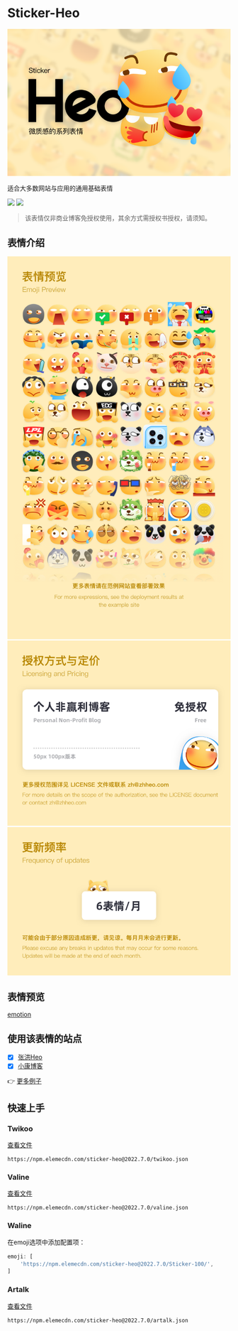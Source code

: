 # Sticker-Heo

![](/img/v1/%E5%B0%81%E9%9D%A2.png)

适合大多数网站与应用的通用基础表情

[![](https://img.shields.io/npm/v/sticker-heo)](https://www.npmjs.com/package/sticker-heo)
[![](https://img.shields.io/github/v/release/zhheo/sticker-heo)](https://github.com/zhheo/Sticker-Heo/releases)

> 该表情仅非商业博客免授权使用，其余方式需授权书授权，请须知。

## 表情介绍

![](/img/v1/%E8%A1%A8%E6%83%85%E9%A2%84%E8%A7%88.png)
![](/img/v1/%E6%8E%88%E6%9D%83%E6%96%B9%E5%BC%8F%E4%B8%8E%E5%AE%9A%E4%BB%B7.png)
![](/img/v1/%E6%9B%B4%E6%96%B0%E9%A2%91%E7%8E%87.png)

## 表情预览

[emotion](https://emotion.xiaokang.me/#/emotion/Heo-100)

## 使用该表情的站点

- [x] [张洪Heo](https://blog.zhheo.com/)
- [x] [小康博客](https://www.antmoe.com/)

👉 [更多例子](https://github.com/zhheo/Sticker-Heo/issues/15)

## 快速上手

### Twikoo

[查看文件](/twikoo.json)

```
https://npm.elemecdn.com/sticker-heo@2022.7.0/twikoo.json
```

### Valine

[查看文件](/valine.json)

```
https://npm.elemecdn.com/sticker-heo@2022.7.0/valine.json
```

### Waline

在emoji选项中添加配置项：

```js
emoji: [
    'https://npm.elemecdn.com/sticker-heo@2022.7.0/Sticker-100/',
]
```

### Artalk

[查看文件](/artalk.json)

```
https://npm.elemecdn.com/sticker-heo@2022.7.0/artalk.json
```